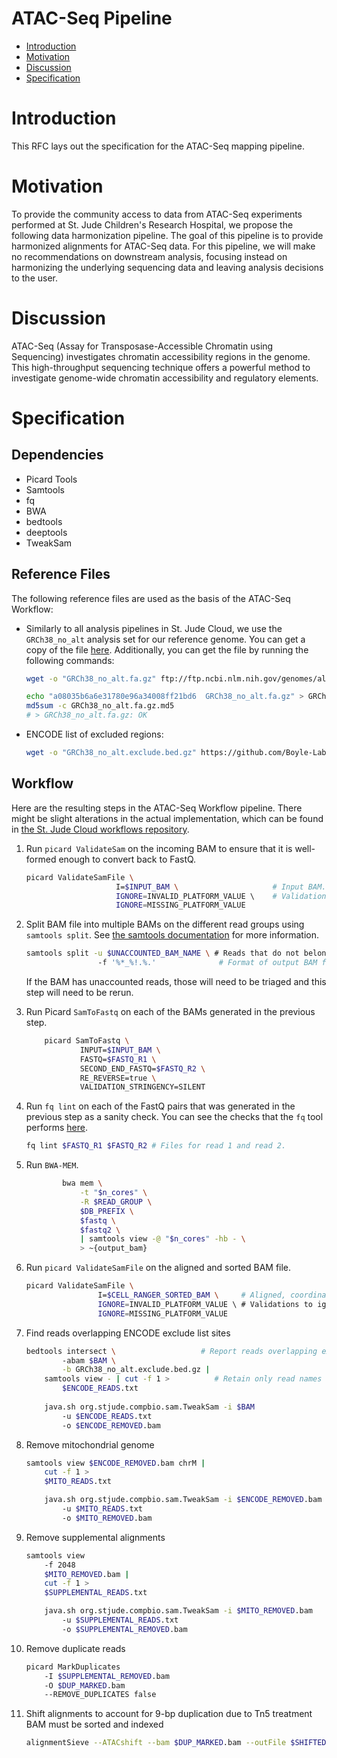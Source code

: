 # ATAC-Seq Pipeline <!-- omit in toc -->

- [Introduction](#introduction)
- [Motivation](#motivation)
- [Discussion](#discussion)
- [Specification](#specification)

# Introduction

This RFC lays out the specification for the ATAC-Seq mapping pipeline. 

# Motivation

To provide the  community access to data from ATAC-Seq experiments performed at St. Jude Children's Research Hospital, we propose the following data harmonization pipeline. The goal of this pipeline is to provide harmonized alignments for ATAC-Seq data. For this pipeline, we will make no recommendations on downstream analysis, focusing instead on harmonizing the underlying sequencing data and leaving analysis decisions to the user.

# Discussion

ATAC-Seq (Assay for Transposase-Accessible Chromatin using Sequencing) investigates chromatin accessibility regions in the genome. This high-throughput sequencing technique offers a powerful method to investigate genome-wide chromatin accessibility and regulatory elements. 

# Specification

## Dependencies

- Picard Tools
- Samtools
- fq
- BWA
- bedtools
- deeptools
- TweakSam

## Reference Files

The following reference files are used as the basis of the ATAC-Seq Workflow:

- Similarly to all analysis pipelines in St. Jude Cloud, we use the `GRCh38_no_alt` analysis set for our reference genome. You can get a copy of the file [here](https://ftp.ncbi.nlm.nih.gov/genomes/all/GCA/000/001/405/GCA_000001405.15_GRCh38/seqs_for_alignment_pipelines.ucsc_ids/GCA_000001405.15_GRCh38_no_alt_analysis_set.fna.gz). Additionally, you can get the file by running the following commands:

  ```bash
  wget -o "GRCh38_no_alt.fa.gz" ftp://ftp.ncbi.nlm.nih.gov/genomes/all/GCA/000/001/405/GCA_000001405.15_GRCh38/seqs_for_alignment_pipelines.ucsc_ids/GCA_000001405.15_GRCh38_no_alt_analysis_set.fna.gz

  echo "a08035b6a6e31780e96a34008ff21bd6  GRCh38_no_alt.fa.gz" > GRCh38_no_alt.fa.gz.md5
  md5sum -c GRCh38_no_alt.fa.gz.md5
  # > GRCh38_no_alt.fa.gz: OK
  ```

- ENCODE list of excluded regions:

  ```bash
  wget -o "GRCh38_no_alt.exclude.bed.gz" https://github.com/Boyle-Lab/Blacklist/raw/master/lists/hg38-blacklist.v2.bed.gz
  ```


## Workflow

Here are the resulting steps in the ATAC-Seq Workflow pipeline. There might be slight alterations in the actual implementation, which can be found in [the St. Jude Cloud workflows repository](https://github.com/stjudecloud/workflows/blob/master/workflows/atacseq/atacseq-standard.wdl).

1. Run `picard ValidateSam` on the incoming BAM to ensure that it is well-formed enough to convert back to FastQ.

    ```bash
    picard ValidateSamFile \
                        I=$INPUT_BAM \                     # Input BAM.
                        IGNORE=INVALID_PLATFORM_VALUE \    # Validations to ignore.
                        IGNORE=MISSING_PLATFORM_VALUE
    ```

2. Split BAM file into multiple BAMs on the different read groups using `samtools split`. See [the samtools documentation](http://www.htslib.org/doc/samtools.html) for more information.

    ```bash
    samtools split -u $UNACCOUNTED_BAM_NAME \ # Reads that do not belong to a read group or the read group is unrecognized go here.
                    -f '%*_%!.%.'              # Format of output BAM file names.
    ```

   If the BAM has unaccounted reads, those will need to be triaged and this step will need to be rerun.

3. Run Picard `SamToFastq` on each of the BAMs generated in the previous step.

    ```bash
        picard SamToFastq \
                INPUT=$INPUT_BAM \
                FASTQ=$FASTQ_R1 \
                SECOND_END_FASTQ=$FASTQ_R2 \
                RE_REVERSE=true \
                VALIDATION_STRINGENCY=SILENT
    ```

4. Run `fq lint` on each of the FastQ pairs that was generated in the previous step as a sanity check. You can see the checks that the `fq` tool performs [here](https://github.com/stjude/fqlib/blob/master/README.md#validators).

    ```bash
    fq lint $FASTQ_R1 $FASTQ_R2 # Files for read 1 and read 2.
    ```

5. Run `BWA-MEM`.

    ```bash
            bwa mem \
                -t "$n_cores" \
                -R $READ_GROUP \
                $DB_PREFIX \
                $fastq \
                $fastq2 \
                | samtools view -@ "$n_cores" -hb - \
                > ~{output_bam}
    ```

6. Run `picard ValidateSamFile` on the aligned and sorted BAM file.

    ```bash
    picard ValidateSamFile \
                    I=$CELL_RANGER_SORTED_BAM \     # Aligned, coordinate-sorted BAM.
                    IGNORE=INVALID_PLATFORM_VALUE \ # Validations to ignore.
                    IGNORE=MISSING_PLATFORM_VALUE
    ```

7. Find reads overlapping ENCODE exclude list sites

    ```bash
    bedtools intersect \                   # Report reads overlapping excluded intervals
            -abam $BAM \
            -b GRCh38_no_alt.exclude.bed.gz |
        samtools view - | cut -f 1 >          # Retain only read names
            $ENCODE_READS.txt
        
        java.sh org.stjude.compbio.sam.TweakSam -i $BAM
            -u $ENCODE_READS.txt
            -o $ENCODE_REMOVED.bam
    ```

8. Remove mitochondrial genome

    ```bash
    samtools view $ENCODE_REMOVED.bam chrM |
        cut -f 1 > 
        $MITO_READS.txt

        java.sh org.stjude.compbio.sam.TweakSam -i $ENCODE_REMOVED.bam
            -u $MITO_READS.txt
            -o $MITO_REMOVED.bam
    ```

9. Remove supplemental alignments

    ```bash
    samtools view 
        -f 2048 
        $MITO_REMOVED.bam |
        cut -f 1 >
        $SUPPLEMENTAL_READS.txt

        java.sh org.stjude.compbio.sam.TweakSam -i $MITO_REMOVED.bam
            -u $SUPPLEMENTAL_READS.txt
            -o $SUPPLEMENTAL_REMOVED.bam
    ```


10. Remove duplicate reads
   
    ```bash
    picard MarkDuplicates
        -I $SUPPLEMENTAL_REMOVED.bam
        -O $DUP_MARKED.bam
        --REMOVE_DUPLICATES false
    ```

11. Shift alignments to account for 9-bp duplication due to Tn5 treatment
    BAM must be sorted and indexed
    ```bash
    alignmentSieve --ATACshift --bam $DUP_MARKED.bam --outFile $SHIFTED.bam
    ```